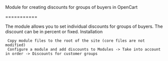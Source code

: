 Module for creating discounts for groups of buyers in OpenCart

===========

The module allows you to set individual discounts for groups of buyers. The discount can be in percent or fixed.
Installation

     Copy module files to the root of the site (core files are not modified)
     Configure a module and add discounts to Modules -> Take into account in order -> Discounts for customer groups 
